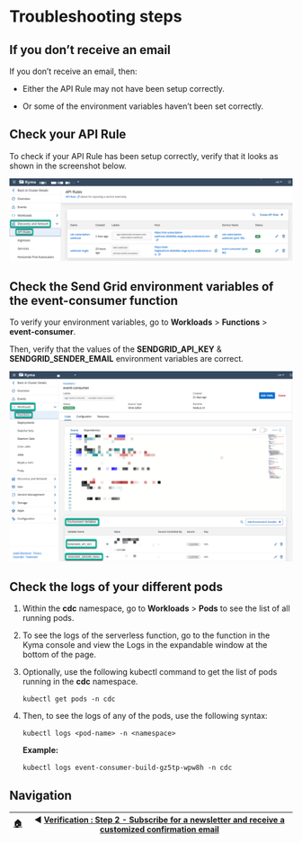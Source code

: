 # Troubleshooting steps

## If you don’t receive an email

If you don’t receive an email, then:

* Either the API Rule may not have been setup correctly.

* Or some of the environment variables haven’t been set correctly.

## Check your API Rule

To check if your API Rule has been setup correctly, verify that it looks as shown in the screenshot below.

   ![API Rule](../assets/troubleshooting/1.png)

## Check the Send Grid environment variables of the event-consumer function

To verify your environment variables, go to **Workloads** > **Functions** > **event-consumer**.

Then, verify that the values of the **SENDGRID_API_KEY** & **SENDGRID_SENDER_EMAIL** environment variables are correct.

   ![Verify environment variables](../assets/troubleshooting/2.png)

## Check the logs of your different pods

1. Within the **cdc** namespace, go to **Workloads** > **Pods** to see the list of all running pods.

2. To see the logs of the serverless function, go to the function in the Kyma console and view the Logs in the expandable window at the bottom of the page.

3. Optionally, use the following kubectl command to get the list of pods running in the **cdc** namespace.

   ```shell
   kubectl get pods -n cdc
   ```

4. Then, to see the logs of any of the pods, use the following syntax:

   ```shell
   kubectl logs <pod-name> -n <namespace>
   ```

   **Example:**

   ```shell
   kubectl logs event-consumer-build-gz5tp-wpw8h -n cdc
   ```

## Navigation

| [:house:](../../README.md) | :arrow_backward: [Verification : Step 2 - Subscribe for a newsletter and receive a customized confirmation email](step-2.md) |
| -------------------------- | --------------------------------------------------------------------------------------------------------------------------- |
